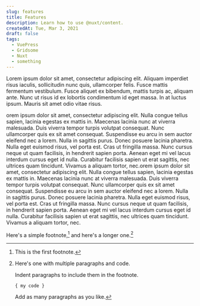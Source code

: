 ```yaml
---
slug: features
title: Features
description: Learn how to use @nuxt/content.
createdAt: Tue, Mar 3, 2021
draft: false
tags:
  - VuePress
  - Gridsome
  - Nuxt
  - something
---
```


Lorem ipsum dolor sit amet, consectetur adipiscing elit. Aliquam imperdiet risus iaculis, sollicitudin nunc quis, ullamcorper felis. Fusce mattis fermentum vestibulum. Fusce aliquet ex bibendum, mattis turpis ac, aliquam ante. Nunc ut risus id ex lobortis condimentum id eget massa. In at luctus ipsum. Mauris sit amet odio vitae risus.

orem ipsum dolor sit amet, consectetur adipiscing elit. Nulla congue tellus sapien, lacinia egestas ex mattis in. Maecenas lacinia nunc at viverra malesuada. Duis viverra tempor turpis volutpat consequat. Nunc ullamcorper quis ex sit amet consequat. Suspendisse eu arcu in sem auctor eleifend nec a lorem. Nulla in sagittis purus. Donec posuere lacinia pharetra. Nulla eget euismod risus, vel porta est. Cras ut fringilla massa. Nunc cursus neque ut quam facilisis, in hendrerit sapien porta. Aenean eget mi vel lacus interdum cursus eget id nulla. Curabitur facilisis sapien ut erat sagittis, nec ultrices quam tincidunt. Vivamus a aliquam tortor, nec.orem ipsum dolor sit amet, consectetur adipiscing elit. Nulla congue tellus sapien, lacinia egestas ex mattis in. Maecenas lacinia nunc at viverra malesuada. Duis viverra tempor turpis volutpat consequat. Nunc ullamcorper quis ex sit amet consequat. Suspendisse eu arcu in sem auctor eleifend nec a lorem. Nulla in sagittis purus. Donec posuere lacinia pharetra. Nulla eget euismod risus, vel porta est. Cras ut fringilla massa. Nunc cursus neque ut quam facilisis, in hendrerit sapien porta. Aenean eget mi vel lacus interdum cursus eget id nulla. Curabitur facilisis sapien ut erat sagittis, nec ultrices quam tincidunt. Vivamus a aliquam tortor, nec.

Here's a simple footnote,[^1] and here's a longer one.[^bignote]

[^1]: This is the first footnote.

[^bignote]: Here's one with multiple paragraphs and code.

    Indent paragraphs to include them in the footnote.

    `{ my code }`

    Add as many paragraphs as you like.
